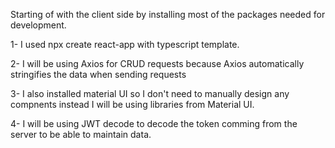 Starting of with the client side by installing most of the packages needed for development.

1- I used npx create react-app with typescript template.

2- I will be using Axios for CRUD requests because Axios automatically stringifies the data when sending requests

3- I also installed material UI so I don't need to manually design any compnents instead I will be using libraries from Material UI.

4- I will be using JWT decode to decode the token comming from the server to be able to maintain data.
